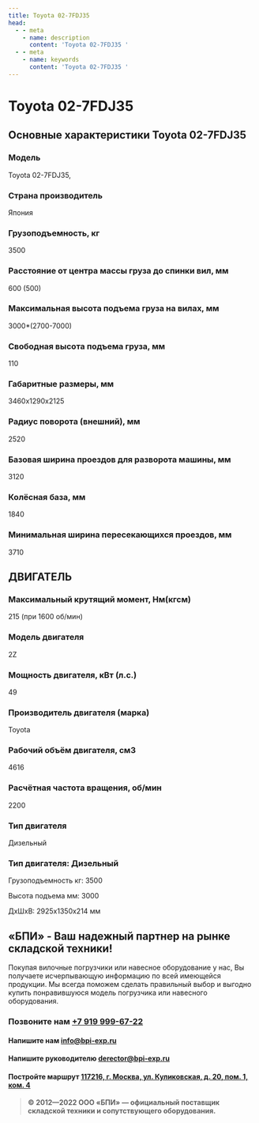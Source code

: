 ```yaml
---
title: Toyota 02-7FDJ35
head:
  - - meta
    - name: description
      content: 'Toyota 02-7FDJ35 '
  - - meta
    - name: keywords 
      content: 'Toyota 02-7FDJ35 '
---
```


# Toyota 02-7FDJ35


## Основные характеристики Toyota 02-7FDJ35

### Модель
Toyota 02-7FDJ35,
### Страна производитель
Япония
### Грузоподъемность, кг
3500
### Расстояние от центра массы груза до cпинки вил, мм
600 (500)
### Максимальная высота подъема груза на вилах, мм
3000*(2700-7000)
### Свободная высота подъема груза, мм
110
### Габаритные размеры, мм
3460х1290x2125
### Радиус поворота (внешний), мм
2520
### Базовая ширина проездов для разворота машины, мм
3120
### Колёсная база, мм
1840
### Минимальная ширина пересекающихся проездов, мм
3710

## ДВИГАТЕЛЬ
### Максимальный крутящий момент, Нм(кгсм)
215 (при 1600 об/мин)
### Модель двигателя
2Z
### Мощность двигателя, кВт (л.с.)
49
### Производитель двигателя (марка)
Toyota
### Рабочий объём двигателя, см3
4616
### Расчётная частота вращения, об/мин
2200
### Тип двигателя
Дизельный

### Тип двигателя: Дизельный

Грузоподъемность кг: 3500

Высота подъема мм: 3000

ДxШxВ: 2925x1350x214 мм





## «БПИ» - Ваш надежный партнер на рынке складской техники!

Покупая вилочные погрузчики или навесное оборудование у нас, Вы получаете исчерпывающую информацию по всей имеющейся продукции. Мы всегда поможем сделать правильный выбор и выгодно купить понравившуюся модель погрузчика или навесного оборудования.


### Позвоните нам <a href="tel:+79199996722">+7 919 999-67-22</a>

#### Напишите нам <a href="mailto:info@bpi-exp.ru">info@bpi-exp.ru</a>

#### Напишите руководителю <a href="mailto:derector@bpi-exp.ru">derector@bpi-exp.ru</a>

#### Постройте маршрут <a href="https://yandex.ru/maps/213/moscow/?from=api-maps&ll=37.560718%2C55.567506&mode=routes&origin=jsapi_2_1_79&rtext=~55.567988%2C37.560664&rtt=mt&ruri=~&z=19">117216, г. Москва, ул. Куликовская, д. 20, пом. 1, ком. 4</a>

> **© 2012—2022 ООО «БПИ» — официальный поставщик складской техники и сопутствующего оборудования.**
